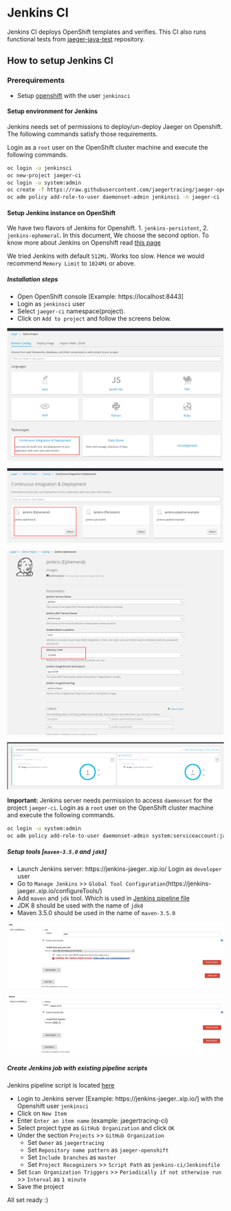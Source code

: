 # Jenkins CI
Jenkins CI deploys OpenShift templates and verifies. This CI also runs functional tests from [jaeger-java-test](https://github.com/Hawkular-QE/jaeger-java-test) repository.

## How to setup Jenkins CI

### Prerequirements
* Setup [openshift](https://github.com/openshift/origin) with the user `jenkinsci`

#### Setup environment for Jenkins
Jenkins needs set of permissions to deploy/un-deploy Jaeger on Openshift. The following commands satisfy those requirements.

Login as a `root` user on the OpenShift cluster machine and execute the following commands.

```bash
oc login -u jenkinsci
oc new-project jaeger-ci
oc login -u system:admin
oc create -f https://raw.githubusercontent.com/jaegertracing/jaeger-openshift/master/production/daemonset-admin.yml
oc adm policy add-role-to-user daemonset-admin jenkinsci -n jaeger-ci
```

#### Setup Jenkins instance on OpenShift
We have two flavors of Jenkins for Openshift. 1. `jenkins-persistent`, 2. `jenkins-ephemeral`. In this document, We choose the second option. To know more about Jenkins on Openshift read [this page](https://github.com/openshift/origin/tree/master/examples/jenkins)

We tried Jenkins with default `512Mi`. Works too slow. Hence we would recommend `Memory Limit` to `1024Mi` or above.

##### Installation steps
* Open OpenShift console [Example: https://localhost:8443]
* Login as `jenkinsci` user
* Select `jaeger-ci` namespace(project).
* Click on `Add to project` and follow the screens below.

![Continuous Integration & Deployment](docs/images/jenkins-install-1.png "Select Continuous Integration & Deployment")

![jenkins-ephemeral](docs/images/jenkins-install-2.png "jenkins-ephemeral")

![jenkins-configuration](docs/images/jenkins-install-3.png "jenkins-configuration")

![jenkins-deployed](docs/images/jenkins-install-4.png "jenkins-deployed")


**Important:** Jenkins server needs permission to access `daemonset` for the project `jaeger-ci`. Login as a `root` user on the OpenShift cluster machine and execute the following commands.
```bash
oc login -u system:admin
oc adm policy add-role-to-user daemonset-admin system:serviceaccount:jaeger-ci:jenkins -n jaeger-ci
```

##### Setup tools [`maven-3.5.0` and `jdk8`]
* Launch Jenkins server: https://jenkins-jaeger.<ip>.xip.io/ Login as `developer` user
* Go to `Manage Jenkins` >> `Global Tool Configuration`(https://jenkins-jaeger.<ip>.xip.io/configureTools/)
* Add `maven` and `jdk` tool. Which is used in [Jenkins pipeline file](/JenkinsfileOpenShift)
* JDK 8 should be used with the name of `jdk8`
* Maven 3.5.0 should be used in the name of `maven-3.5.0`

![jdk-tool](docs/images/jenkins-tools-jdk8.png "jdk tool")

![maven-tool](docs/images/jenkins-tools-maven-3_5_0.png "maven tool")


##### Create Jenkins job with existing pipeline scripts
Jenkins pipeline script is located [here](/jenkins-ci/Jenkinsfile)

* Login to Jenkins server [Example: https://jenkins-jaeger.<ip>.xip.io/] with the Openshift user `jenkinsci`
* Click on `New Item`
* Enter `Enter an item name` (example: jaegertracing-ci)
* Select project type as `GitHub Organization` and click `OK`
* Under the section `Projects` >> `GitHub Organization`
	* Set `Owner` as `jaegertracing`
	* Set `Repository name pattern` as `jaeger-openshift`
	* Set `Include branches` as `master`
	* Set `Project Recognizers` >> `Script Path` as `jenkins-ci/Jenkinsfile`
* Set `Scan Organization Triggers` >> `Periodically if not otherwise run` >> `Interval` as `1 minute`
* Save the project

All set ready :)